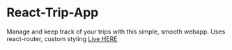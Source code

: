 # React-Trip-App

Manage and keep track of your trips with this simple, smooth webapp. Uses react-router, custom styling
[Live HERE](https://5f3c43b3f764ad79f174fa7e--trip-mate.netlify.app/)
